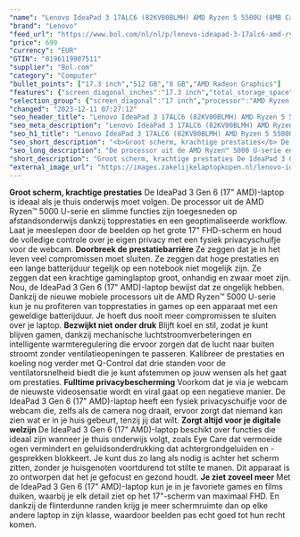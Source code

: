 ```yaml
---
"name": "Lenovo IdeaPad 3 17ALC6 (82KV00BLMH) AMD Ryzen 5 5500U (8MB Cache, 2.1GHz)"
"brand": "Lenovo"
"feed_url": "https://www.bol.com/nl/nl/p/lenovo-ideapad-3-17alc6-amd-ryzen-5-5500u/9300000067449507"
"price": 699
"currency": "EUR"
"GTIN": "0196119907511"
"supplier": "Bol.com"
"category": "Computer"
"bullet_points": ["17.3 inch","512 GB","8 GB","AMD Radeon Graphics"]
"features": {"screen_diagonal_inches":"17.3 inch","total_storage_space":"512 GB","memory_size":"8 GB","graphics_card":"AMD Radeon Graphics"}
"selection_group": {"screen_diagonal":"17 inch","processor":"AMD Ryzen 5","changed_price_past_3_days":false,"product_family":"Ideapad"}
"changed": "2023-12-11 07:27:12"
"seo_header_title": "Lenovo IdeaPad 3 17ALC6 (82KV00BLMH) AMD Ryzen 5 5500U (8MB Cache, 2.1GHz)"
"seo_meta_description": "Lenovo IdeaPad 3 17ALC6 (82KV00BLMH) AMD Ryzen 5 5500U (8MB Cache, 2.1GHz)"
"seo_h1_title": "Lenovo IdeaPad 3 17ALC6 (82KV00BLMH) AMD Ryzen 5 5500U (8MB Cache, 2.1GHz)"
"seo_short_description": "<b>Groot scherm, krachtige prestaties</b> De IdeaPad 3 Gen 6 (17\" AMD)-laptop is ideaal als je thuis onderwijs moet volgen."
"seo_long_description": "De processor uit de AMD Ryzen™ 5000 U-serie en slimme functies zijn toegesneden op afstandsonderwijs dankzij topprestaties en een geoptimaliseerde workflow. Laat je meeslepen door de beelden op het grote 17\" FHD-scherm en houd de volledige controle over je eigen privacy met een fysiek privacyschuifje voor de webcam. <b>Doorbreek de prestatiebarrière</b> Ze zeggen dat je in het leven veel compromissen moet sluiten. Ze zeggen dat hoge prestaties en een lange batterijduur tegelijk op een notebook niet mogelijk zijn. Ze zeggen dat een krachtige gaminglaptop groot, onhandig en zwaar moet zijn. Nou, de IdeaPad 3 Gen 6 (17\" AMD)-laptop bewijst dat ze ongelijk hebben. Dankzij de nieuwe mobiele processors uit de AMD Ryzen™ 5000 U-serie kun je nu profiteren van topprestaties in games op een apparaat met een geweldige batterijduur. Je hoeft dus nooit meer compromissen te sluiten over je laptop. <b>Bezwijkt niet onder druk</b> Blijft koel en stil, zodat je kunt blijven gamen, dankzij mechanische luchtstroomverbeteringen en intelligente warmteregulering die ervoor zorgen dat de lucht naar buiten stroomt zonder ventilatieopeningen te passeren. Kalibreer de prestaties en koeling nog verder met Q-Control dat drie standen voor de ventilatorsnelheid biedt die je kunt afstemmen op jouw wensen als het gaat om prestaties. <b>Fulltime privacybescherming</b> Voorkom dat je via je webcam de nieuwste videosensatie wordt en viral gaat op een negatieve manier. De IdeaPad 3 Gen 6 (17\" AMD)-laptop heeft een fysiek privacyschuifje voor de webcam die, zelfs als de camera nog draait, ervoor zorgt dat niemand kan zien wat er in je huis gebeurt, tenzij jij dat wilt. <b>Zorgt altijd voor je digitale welzijn</b> De IdeaPad 3 Gen 6 (17\" AMD)-laptop beschikt over functies die ideaal zijn wanneer je thuis onderwijs volgt, zoals Eye Care dat vermoeide ogen vermindert en geluidsonderdrukking dat achtergrondgeluiden en -gesprekken blokkeert. Je kunt dus zo lang als nodig is achter het scherm zitten, zonder je huisgenoten voortdurend tot stilte te manen. Dit apparaat is zo ontworpen dat het je gefocust en gezond houdt. <b>Je ziet zoveel meer</b> Met de IdeaPad 3 Gen 6 (17\" AMD)-laptop kun je in je favoriete games en films duiken, waarbij je elk detail ziet op het 17\"-scherm van maximaal FHD. En dankzij de flinterdunne randen krijg je meer schermruimte dan op elke andere laptop in zijn klasse, waardoor beelden pas echt goed tot hun recht komen."
"short_description": "Groot scherm, krachtige prestaties De IdeaPad 3 Gen 6 (17\" AMD)-laptop is ideaal als je thuis onderwijs moet volgen. De processor uit de AMD Ryzen™ 5000 U-serie en slimme functies zijn toegesneden op afstandsonderwijs dankzij topprestaties en een geoptimaliseerde workflow. Laat je meeslepen door de beelden op het grote 17\" FHD-scherm en houd de volledige controle over je eigen privacy met een fysiek privacyschuifje voor de webcam. Doorbreek de prestatiebarrière Ze zeggen dat je in het leven veel compromissen moet sluiten. Ze zeggen dat hoge prestaties en een lange batterijduur tegelijk op een notebook niet mogelijk zijn. Ze zeggen dat een krachtige gaminglaptop groot, onhandig en zwaar moet zijn. Nou, de IdeaPad 3 Gen 6 (17\" AMD)-laptop bewijst dat ze ongelijk hebben. Dankzij de nieuwe mobiele processors uit de AMD Ryzen™ 5000 U-serie kun je nu profiteren van topprestaties in games op een apparaat met een geweldige batterijduur. Je hoeft dus nooit meer compromissen te sluiten over je laptop. Bezwijkt niet onder druk Blijft koel en stil, zodat je kunt blijven gamen, dankzij mechanische luchtstroomverbeteringen en intelligente warmteregulering die ervoor zorgen dat de lucht naar buiten stroomt zonder ventilatieopeningen te passeren. Kalibreer de prestaties en koeling nog verder met Q-Control dat drie standen voor de ventilatorsnelheid biedt die je kunt afstemmen op jouw wensen als het gaat om prestaties. Fulltime privacybescherming Voorkom dat je via je webcam de nieuwste videosensatie wordt en viral gaat op een negatieve manier. De IdeaPad 3 Gen 6 (17\" AMD)-laptop heeft een fysiek privacyschuifje voor de webcam die, zelfs als de camera nog draait, ervoor zorgt dat niemand kan zien wat er in je huis gebeurt, tenzij jij dat wilt. Zorgt altijd voor je digitale welzijn De IdeaPad 3 Gen 6 (17\" AMD)-laptop beschikt over functies die ideaal zijn wanneer je thuis onderwijs volgt, zoals Eye Care dat vermoeide ogen vermindert en geluidsonderdrukking dat achtergrondgeluiden en -gesprekken blokkeert. Je kunt dus zo lang als nodig is achter het scherm zitten, zonder je huisgenoten voortdurend tot stilte te manen. Dit apparaat is zo ontworpen dat het je gefocust en gezond houdt. Je ziet zoveel meer Met de IdeaPad 3 Gen 6 (17\" AMD)-laptop kun je in je favoriete games en films duiken, waarbij je elk detail ziet op het 17\"-scherm van maximaal FHD. En dankzij de flinterdunne randen krijg je meer schermruimte dan op elke andere laptop in zijn klasse, waardoor beelden pas echt goed tot hun recht komen."
"external_image_url": "https://images.zakelijkelaptopkopen.nl/lenovo-ideapad-3-17alc6-amd-ryzen-5-5500u.webp"
---
```


<b>Groot scherm, krachtige prestaties</b> De IdeaPad 3 Gen 6 (17" AMD)-laptop is ideaal als je thuis onderwijs moet volgen. De processor uit de AMD Ryzen™ 5000 U-serie en slimme functies zijn toegesneden op afstandsonderwijs dankzij topprestaties en een geoptimaliseerde workflow. Laat je meeslepen door de beelden op het grote 17" FHD-scherm en houd de volledige controle over je eigen privacy met een fysiek privacyschuifje voor de webcam. <b>Doorbreek de prestatiebarrière</b> Ze zeggen dat je in het leven veel compromissen moet sluiten. Ze zeggen dat hoge prestaties en een lange batterijduur tegelijk op een notebook niet mogelijk zijn. Ze zeggen dat een krachtige gaminglaptop groot, onhandig en zwaar moet zijn. Nou, de IdeaPad 3 Gen 6 (17" AMD)-laptop bewijst dat ze ongelijk hebben. Dankzij de nieuwe mobiele processors uit de AMD Ryzen™ 5000 U-serie kun je nu profiteren van topprestaties in games op een apparaat met een geweldige batterijduur. Je hoeft dus nooit meer compromissen te sluiten over je laptop. <b>Bezwijkt niet onder druk</b> Blijft koel en stil, zodat je kunt blijven gamen, dankzij mechanische luchtstroomverbeteringen en intelligente warmteregulering die ervoor zorgen dat de lucht naar buiten stroomt zonder ventilatieopeningen te passeren. Kalibreer de prestaties en koeling nog verder met Q-Control dat drie standen voor de ventilatorsnelheid biedt die je kunt afstemmen op jouw wensen als het gaat om prestaties. <b>Fulltime privacybescherming</b> Voorkom dat je via je webcam de nieuwste videosensatie wordt en viral gaat op een negatieve manier. De IdeaPad 3 Gen 6 (17" AMD)-laptop heeft een fysiek privacyschuifje voor de webcam die, zelfs als de camera nog draait, ervoor zorgt dat niemand kan zien wat er in je huis gebeurt, tenzij jij dat wilt. <b>Zorgt altijd voor je digitale welzijn</b> De IdeaPad 3 Gen 6 (17" AMD)-laptop beschikt over functies die ideaal zijn wanneer je thuis onderwijs volgt, zoals Eye Care dat vermoeide ogen vermindert en geluidsonderdrukking dat achtergrondgeluiden en -gesprekken blokkeert. Je kunt dus zo lang als nodig is achter het scherm zitten, zonder je huisgenoten voortdurend tot stilte te manen. Dit apparaat is zo ontworpen dat het je gefocust en gezond houdt. <b>Je ziet zoveel meer</b> Met de IdeaPad 3 Gen 6 (17" AMD)-laptop kun je in je favoriete games en films duiken, waarbij je elk detail ziet op het 17"-scherm van maximaal FHD. En dankzij de flinterdunne randen krijg je meer schermruimte dan op elke andere laptop in zijn klasse, waardoor beelden pas echt goed tot hun recht komen.